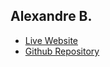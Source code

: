 ## Alexandre B.

- [Live Website](https://lickatounge123.github.io/Final-Project/)
- [Github Repository](https://github.com/lickatounge123/Final-Project)
